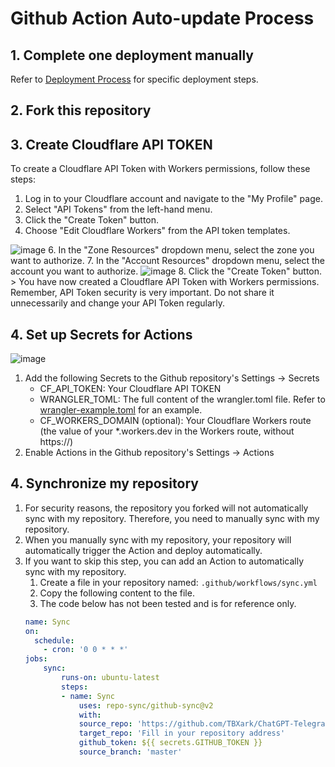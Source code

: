 # Github Action Auto-update Process

## 1. Complete one deployment manually
Refer to [Deployment Process](DEPLOY.md) for specific deployment steps.

## 2. Fork this repository


## 3. Create Cloudflare API TOKEN
To create a Cloudflare API Token with Workers permissions, follow these steps:

1. Log in to your Cloudflare account and navigate to the "My Profile" page.
2. Select "API Tokens" from the left-hand menu.
3. Click the "Create Token" button.
4. Choose "Edit Cloudflare Workers" from the API token templates.
<img style="max-width: 600px;" alt="image" src="https://user-images.githubusercontent.com/9513891/223635764-54bf4418-3571-49e4-8c41-a4d331f3d791.png">
6. In the "Zone Resources" dropdown menu, select the zone you want to authorize.
7. In the "Account Resources" dropdown menu, select the account you want to authorize.
<img style="max-width: 600px;" alt="image" src="https://user-images.githubusercontent.com/9513891/223635869-aabb8ca6-7933-4f48-920f-6579d29947a8.png">
8. Click the "Create Token" button.
> You have now created a Cloudflare API Token with Workers permissions. Remember, API Token security is very important. Do not share it unnecessarily and change your API Token regularly.

## 4. Set up Secrets for Actions
<img style="max-width: 600px;" alt="image" src="https://user-images.githubusercontent.com/9513891/223635458-cd4dd1ef-6ff6-4b49-bcf5-f1224d6b62af.png">

1. Add the following Secrets to the Github repository's Settings -> Secrets
    - CF_API_TOKEN: Your Cloudflare API TOKEN
    - WRANGLER_TOML: The full content of the wrangler.toml file. Refer to [wrangler-example.toml](../wrangler-example.toml) for an example.
    - CF_WORKERS_DOMAIN (optional): Your Cloudflare Workers route (the value of your *.workers.dev in the Workers route, without https://)
2. Enable Actions in the Github repository's Settings -> Actions


## 4. Synchronize my repository
1. For security reasons, the repository you forked will not automatically sync with my repository. Therefore, you need to manually sync with my repository.
2. When you manually sync with my repository, your repository will automatically trigger the Action and deploy automatically.
3. If you want to skip this step, you can add an Action to automatically sync with my repository.
    1. Create a file in your repository named: `.github/workflows/sync.yml`
    2. Copy the following content to the file.
    3. The code below has not been tested and is for reference only.
    ```yml
    name: Sync
    on:
      schedule:
        - cron: '0 0 * * *'
    jobs:
        sync:
            runs-on: ubuntu-latest
            steps:
            - name: Sync
                uses: repo-sync/github-sync@v2
                with:
                source_repo: 'https://github.com/TBXark/ChatGPT-Telegram-Workers'
                target_repo: 'Fill in your repository address'
                github_token: ${{ secrets.GITHUB_TOKEN }} 
                source_branch: 'master'
  ```